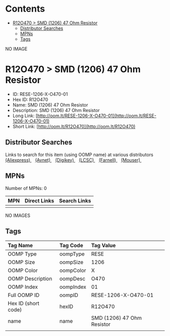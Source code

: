 



Contents
========

* [R12O470 > SMD (1206) 47 Ohm Resistor](#r12o470--smd-1206-47-ohm-resistor)
	* [Distributor Searches](#distributor-searches)
	* [MPNs](#mpns)
	* [Tags](#tags)
  
NO IMAGE  
# R12O470 > SMD (1206) 47 Ohm Resistor

- ID: RESE-1206-X-O470-01
- Hex ID: R12O470
- Name: SMD (1206) 47 Ohm Resistor
- Description: SMD (1206) 47 Ohm Resistor
- Long Link: [http://oom.lt/RESE-1206-X-O470-01](http://oom.lt/RESE-1206-X-O470-01)
- Short Link: [http://oom.lt/R12O470](http://oom.lt/R12O470)

## Distributor Searches
  
Links to search for this item (using OOMP name) at various distributors  
[(Aliexpress) ](https://www.aliexpress.com/wholesale?SearchText=1117SMD+1206+47+Ohm+Resistor)&nbsp;&nbsp;&nbsp;[(Avnet) ](https://www.avnet.com/shop/us/search/SMD+1206+47+Ohm+Resistor)&nbsp;&nbsp;&nbsp;[(Digikey) ](https://www.digikey.co.uk/en/products/result?s=SMD+1206+47+Ohm+Resistor)&nbsp;&nbsp;&nbsp;[(LCSC) ](https://www.lcsc.com/search?q=SMD+1206+47+Ohm+Resistor)&nbsp;&nbsp;&nbsp;[(Farnell) ](https://uk.farnell.com/search?st=SMD+1206+47+Ohm+Resistor)&nbsp;&nbsp;&nbsp;[(Mouser) ](https://www.mouser.com/c/?q=SMD+1206+47+Ohm+Resistor)&nbsp;&nbsp;&nbsp;
## MPNs
  
Number of MPNs: 0  

|MPN|Direct Links|Search Links|
| :--- | :--- | :--- |
||||
  
NO IMAGES  
## Tags
  

|Tag Name|Tag Code|Tag Value|
| :--- | :--- | :--- |
|OOMP Type|oompType|RESE|
|OOMP Size|oompSize|1206|
|OOMP Color|oompColor|X|
|OOMP Description|oompDesc|O470|
|OOMP Index|oompIndex|01|
|Full OOMP ID|oompID|RESE-1206-X-O470-01|
|Hex ID (short code)|hexID|R12O470|
|name|name|SMD (1206) 47 Ohm Resistor|
||||
